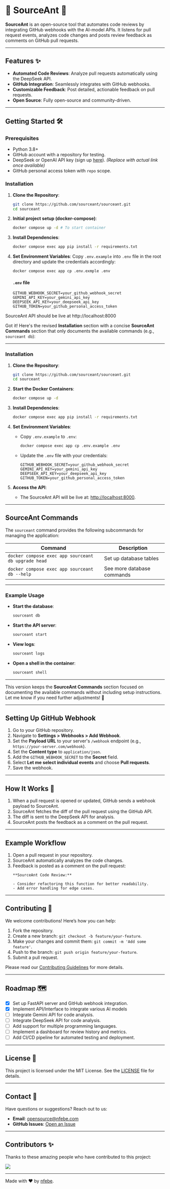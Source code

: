 #  🐜 SourceAnt 🐜 

**SourceAnt** is an open-source tool that automates code reviews by integrating GitHub webhooks with the AI-model APIs. It listens for pull request events, analyzes code changes and posts review feedback as comments on GitHub pull requests.

---

## Features ✨
- **Automated Code Reviews**: Analyze pull requests automatically using the DeepSeek API.
- **GitHub Integration**: Seamlessly integrates with GitHub webhooks.
- **Customizable Feedback**: Post detailed, actionable feedback on pull requests.
- **Open Source**: Fully open-source and community-driven.

---

## Getting Started 🛠️

### Prerequisites
- Python 3.8+
- GitHub account with a repository for testing.
- DeepSeek or OpenAI API key (sign up [here](#)). *(Replace with actual link once available)*
- GitHub personal access token with `repo` scope.

### Installation
1. **Clone the Repository**:
   ```bash
   git clone https://github.com/sourceant/sourceant.git
   cd sourceant
   ```

2. **Initial project setup (docker-compose)**:
   ```bash
   docker compose up -d # To start container
   ```

3. **Install Dependencies**:
   ```bash
   docker compose exec app pip install -r requirements.txt
   ```

4. **Set Environment Variables**:
   Copy `.env.example` into `.env` file in the root directory and update the credentials accordingly:
   ```bash
   docker compose exec app cp .env.exmple .env
   ```
   #### `.env` file
   ```env
   GITHUB_WEBHOOK_SECRET=your_github_webhook_secret
   GEMINI_API_KEY=your_gemini_api_key
   DEEPSEEK_API_KEY=your_deepseek_api_key
   GITHUB_TOKEN=your_github_personal_access_token
   ```
SourceAnt API should be live at http://localhost:8000


Got it! Here's the revised **Installation** section with a concise **SourceAnt Commands** section that only documents the available commands (e.g., `sourceant db`):

---

### Installation

1. **Clone the Repository**:
   ```bash
   git clone https://github.com/sourceant/sourceant.git
   cd sourceant
   ```

2. **Start the Docker Containers**:
   ```bash
   docker compose up -d
   ```

3. **Install Dependencies**:
   ```bash
   docker compose exec app pip install -r requirements.txt
   ```

4. **Set Environment Variables**:
   - Copy `.env.example` to `.env`:
     ```bash
     docker compose exec app cp .env.example .env
     ```
   - Update the `.env` file with your credentials:
     ```env
     GITHUB_WEBHOOK_SECRET=your_github_webhook_secret
     GEMINI_API_KEY=your_gemini_api_key
     DEEPSEEK_API_KEY=your_deepseek_api_key
     GITHUB_TOKEN=your_github_personal_access_token
     ```

5. **Access the API**:
   - The SourceAnt API will be live at: [http://localhost:8000](http://localhost:8000).

---

## SourceAnt Commands

The `sourceant` command provides the following subcommands for managing the application:

| Command               | Description                                      |
|-----------------------|--------------------------------------------------|
| `docker compose exec app sourceant db upgrade head`        | Set up database tables |
| `docker compose exec app sourceant db --help`                                 | See more database commands |






---

### Example Usage

- **Start the database**:
  ```bash
  sourceant db
  ```

- **Start the API server**:
  ```bash
  sourceant start
  ```

- **View logs**:
  ```bash
  sourceant logs
  ```

- **Open a shell in the container**:
  ```bash
  sourceant shell
  ```

---

This version keeps the **SourceAnt Commands** section focused on documenting the available commands without including setup instructions. Let me know if you need further adjustments! 🚀

---

## Setting Up GitHub Webhook
1. Go to your GitHub repository.
2. Navigate to **Settings > Webhooks > Add Webhook**.
3. Set the **Payload URL** to your server's `/webhook` endpoint (e.g., `https://your-server.com/webhook`).
4. Set the **Content type** to `application/json`.
5. Add the `GITHUB_WEBHOOK_SECRET` to the **Secret** field.
6. Select **Let me select individual events** and choose **Pull requests**.
7. Save the webhook.

---

## How It Works 🧠
1. When a pull request is opened or updated, GitHub sends a webhook payload to SourceAnt.
2. SourceAnt fetches the diff of the pull request using the GitHub API.
3. The diff is sent to the DeepSeek API for analysis.
4. SourceAnt posts the feedback as a comment on the pull request.

---

## Example Workflow
1. Open a pull request in your repository.
2. SourceAnt automatically analyzes the code changes.
3. Feedback is posted as a comment on the pull request:
   ```
   **SourceAnt Code Review:**

   - Consider refactoring this function for better readability.
   - Add error handling for edge cases.
   ```

---

## Contributing 🤝
We welcome contributions! Here’s how you can help:
1. Fork the repository.
2. Create a new branch: `git checkout -b feature/your-feature`.
3. Make your changes and commit them: `git commit -m 'Add some feature'`.
4. Push to the branch: `git push origin feature/your-feature`.
5. Submit a pull request.

Please read our [Contributing Guidelines](CONTRIBUTING.md) for more details.

---

## Roadmap 🗺️
- [x] Set up FastAPI server and GitHub webhook integration.
- [x] Implement API/Interface to integrate various AI models
- [ ] Integrate Gemini API for code analysis.
- [ ] Integrate DeepSeek API for code analysis.
- [ ] Add support for multiple programming languages.
- [ ] Implement a dashboard for review history and metrics.
- [ ] Add CI/CD pipeline for automated testing and deployment.

---

## License 📜
This project is licensed under the MIT License. See the [LICENSE](LICENSE) file for details.

---

## Contact 📧
Have questions or suggestions? Reach out to us:
- **Email**: opensource@nfebe.com
- **GitHub Issues**: [Open an Issue](https://github.com/sourceant/sourceant/issues)

---

## Contributors ✨
Thanks to these amazing people who have contributed to this project:

<a href="https://github.com/your-username/sourceant/graphs/contributors">
  <img src="https://contrib.rocks/image?repo=sourceant/sourceant" />
</a>

---

Made with ❤️ by [nfebe](https://github.com/nfebe).

